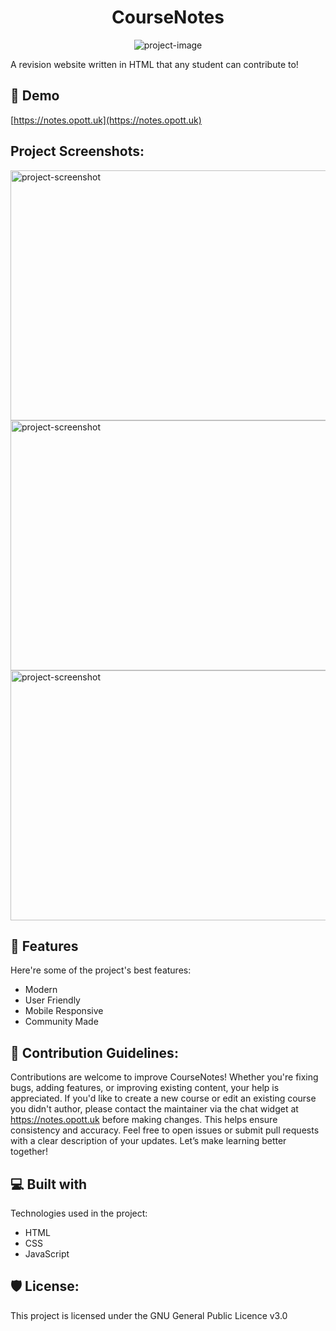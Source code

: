 <h1 align="center" id="title">CourseNotes</h1>

<p align="center"><img src="https://socialify.git.ci/opott/CourseNotes/image?description=1&amp;descriptionEditable=A%20revision%20website%20by%20students%2C%20for%20students.&amp;font=Raleway&amp;forks=1&amp;issues=1&amp;language=1&amp;name=1&amp;owner=1&amp;pattern=Formal%20Invitation&amp;pulls=1&amp;stargazers=1&amp;theme=Dark" alt="project-image"></p>

<p id="description">A revision website written in HTML that any student can contribute to!</p>

<h2>🚀 Demo</h2>

[https://notes.opott.uk](https://notes.opott.uk)

<h2>Project Screenshots:</h2>

<img src="https://cloud-92odafpg9-hack-club-bot.vercel.app/0image.png" alt="project-screenshot" width="600" height="400/">

<img src="https://cloud-92odafpg9-hack-club-bot.vercel.app/1image.png" alt="project-screenshot" width="600" height="400/">

<img src="https://cloud-92odafpg9-hack-club-bot.vercel.app/2image.png" alt="project-screenshot" width="600" height="400/">

<h2>🧐 Features</h2>

Here're some of the project's best features:

- Modern
- User Friendly
- Mobile Responsive
- Community Made

<h2>🍰 Contribution Guidelines:</h2>

Contributions are welcome to improve CourseNotes! Whether you're fixing bugs, adding features, or improving existing content, your help is appreciated. If you'd like to create a new course or edit an existing course you didn't author, please contact the maintainer via the chat widget at https://notes.opott.uk before making changes. This helps ensure consistency and accuracy. Feel free to open issues or submit pull requests with a clear description of your updates. Let’s make learning better together!

<h2>💻 Built with</h2>

Technologies used in the project:

- HTML
- CSS
- JavaScript

<h2>🛡️ License:</h2>

This project is licensed under the GNU General Public Licence v3.0
